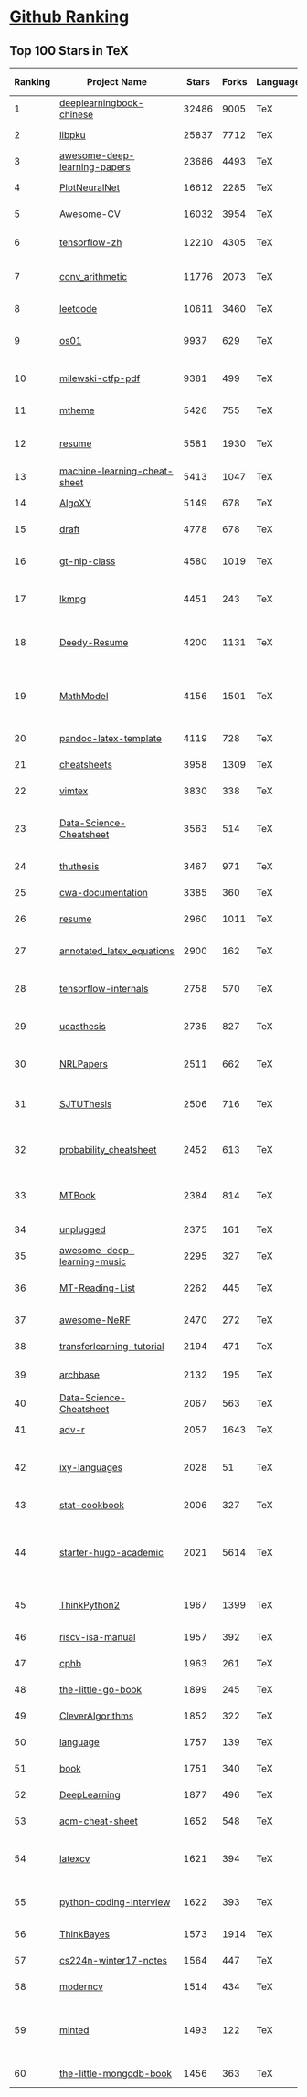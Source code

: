 [Github Ranking](../README.md)
==========

## Top 100 Stars in TeX

| Ranking | Project Name | Stars | Forks | Language | Open Issues | Description | Last Commit |
| ------- | ------------ | ----- | ----- | -------- | ----------- | ----------- | ----------- |
| 1 | [deeplearningbook-chinese](https://github.com/exacity/deeplearningbook-chinese) | 32486 | 9005 | TeX | 59 | Deep Learning Book Chinese Translation | 2019-12-03T04:25:44Z |
| 2 | [libpku](https://github.com/lib-pku/libpku) | 25837 | 7712 | TeX | 6 | 贵校课程资料民间整理 | 2022-01-05T04:09:27Z |
| 3 | [awesome-deep-learning-papers](https://github.com/terryum/awesome-deep-learning-papers) | 23686 | 4493 | TeX | 15 | The most cited deep learning papers | 2020-08-27T13:43:48Z |
| 4 | [PlotNeuralNet](https://github.com/HarisIqbal88/PlotNeuralNet) | 16612 | 2285 | TeX | 56 | Latex code for making neural networks diagrams | 2022-01-31T08:37:08Z |
| 5 | [Awesome-CV](https://github.com/posquit0/Awesome-CV) | 16032 | 3954 | TeX | 109 | :page_facing_up: Awesome CV is LaTeX template for your outstanding job application | 2022-04-29T14:39:06Z |
| 6 | [tensorflow-zh](https://github.com/jikexueyuanwiki/tensorflow-zh) | 12210 | 4305 | TeX | 27 | 谷歌全新开源人工智能系统TensorFlow官方文档中文版 | 2019-08-04T08:55:50Z |
| 7 | [conv_arithmetic](https://github.com/vdumoulin/conv_arithmetic) | 11776 | 2073 | TeX | 4 | A technical report on convolution arithmetic in the context of deep learning | 2019-05-06T20:05:05Z |
| 8 | [leetcode](https://github.com/soulmachine/leetcode) | 10611 | 3460 | TeX | 41 | LeetCode题解，151道题完整版 | 2021-06-05T13:53:35Z |
| 9 | [os01](https://github.com/tuhdo/os01) | 9937 | 629 | TeX | 46 | Bootstrap yourself to write an OS from scratch. A book for self-learner. | 2021-10-12T06:51:18Z |
| 10 | [milewski-ctfp-pdf](https://github.com/hmemcpy/milewski-ctfp-pdf) | 9381 | 499 | TeX | 37 | Bartosz Milewski's 'Category Theory for Programmers' unofficial PDF and LaTeX source | 2022-04-04T15:50:39Z |
| 11 | [mtheme](https://github.com/matze/mtheme) | 5426 | 755 | TeX | 71 | A modern LaTeX Beamer theme | 2022-03-17T13:22:16Z |
| 12 | [resume](https://github.com/billryan/resume) | 5581 | 1930 | TeX | 11 | An elegant \LaTeX\ résumé template. 大陆镜像 https://gods.coding.net/p/resume/git | 2021-12-15T09:57:27Z |
| 13 | [machine-learning-cheat-sheet](https://github.com/soulmachine/machine-learning-cheat-sheet) | 5413 | 1047 | TeX | 6 | Classical equations and diagrams in machine learning | 2021-11-11T12:35:34Z |
| 14 | [AlgoXY](https://github.com/liuxinyu95/AlgoXY) | 5149 | 678 | TeX | 2 | Book of Elementary Algorithms and Data structures | 2022-01-30T03:59:54Z |
| 15 | [draft](https://github.com/cplusplus/draft) | 4778 | 678 | TeX | 447 | C++ standards drafts | 2022-05-04T13:36:10Z |
| 16 | [gt-nlp-class](https://github.com/jacobeisenstein/gt-nlp-class) | 4580 | 1019 | TeX | 0 | Course materials for Georgia Tech CS 4650 and 7650, "Natural Language" | 2022-03-21T21:48:24Z |
| 17 | [lkmpg](https://github.com/sysprog21/lkmpg) | 4451 | 243 | TeX | 9 | The Linux Kernel Module Programming Guide (updated for 5.x kernels) | 2022-04-28T11:22:43Z |
| 18 | [Deedy-Resume](https://github.com/deedy/Deedy-Resume) | 4200 | 1131 | TeX | 29 | A one page , two asymmetric column resume template in XeTeX that caters to an undergraduate Computer Science student | 2021-02-19T05:25:17Z |
| 19 | [MathModel](https://github.com/zhanwen/MathModel) | 4156 | 1501 | TeX | 14 | 研究生数学建模，本科生数学建模、数学建模竞赛优秀论文，数学建模算法，LaTeX论文模板，算法思维导图，参考书籍，Matlab软件教程，PPT | 2021-12-10T11:05:07Z |
| 20 | [pandoc-latex-template](https://github.com/Wandmalfarbe/pandoc-latex-template) | 4119 | 728 | TeX | 65 | A pandoc LaTeX template to convert markdown files to PDF or LaTeX. | 2022-03-30T10:24:29Z |
| 21 | [cheatsheets](https://github.com/rstudio/cheatsheets) | 3958 | 1309 | TeX | 18 | RStudio Cheat Sheets | 2022-04-27T14:57:45Z |
| 22 | [vimtex](https://github.com/lervag/vimtex) | 3830 | 338 | TeX | 5 | VimTeX: A modern Vim and neovim filetype plugin for LaTeX files. | 2022-05-02T20:50:31Z |
| 23 | [Data-Science-Cheatsheet](https://github.com/aaronwangy/Data-Science-Cheatsheet) | 3563 | 514 | TeX | 3 | A helpful 5-page machine learning cheatsheet to assist with exam reviews, interview prep, and anything in-between. | 2022-02-15T10:47:43Z |
| 24 | [thuthesis](https://github.com/tuna/thuthesis) | 3467 | 971 | TeX | 4 | LaTeX Thesis Template for Tsinghua University | 2022-05-02T01:27:10Z |
| 25 | [cwa-documentation](https://github.com/corona-warn-app/cwa-documentation) | 3385 | 360 | TeX | 104 | Project overview, general documentation, and white papers. | 2022-04-29T17:09:02Z |
| 26 | [resume](https://github.com/sb2nov/resume) | 2960 | 1011 | TeX | 11 | Software developer resume in Latex | 2022-04-10T10:43:00Z |
| 27 | [annotated_latex_equations](https://github.com/synercys/annotated_latex_equations) | 2900 | 162 | TeX | 1 | Examples of how to create colorful, annotated equations in Latex using Tikz. | 2022-04-21T13:09:59Z |
| 28 | [tensorflow-internals](https://github.com/horance-liu/tensorflow-internals) | 2758 | 570 | TeX | 14 | It is open source ebook about TensorFlow kernel and implementation mechanism. | 2021-11-13T20:35:16Z |
| 29 | [ucasthesis](https://github.com/mohuangrui/ucasthesis) | 2735 | 827 | TeX | 1 | LaTeX Thesis Template for the University of Chinese Academy of Sciences  | 2022-04-12T05:30:58Z |
| 30 | [NRLPapers](https://github.com/thunlp/NRLPapers) | 2511 | 662 | TeX | 0 | Must-read papers on network representation learning (NRL) / network embedding (NE) | 2020-08-03T10:53:46Z |
| 31 | [SJTUThesis](https://github.com/sjtug/SJTUThesis) | 2506 | 716 | TeX | 13 | 上海交通大学 XeLaTeX 学位论文及课程论文模板 \| Shanghai Jiao Tong University XeLaTeX Thesis Template | 2022-04-30T08:30:18Z |
| 32 | [probability_cheatsheet](https://github.com/wzchen/probability_cheatsheet) | 2452 | 613 | TeX | 1 | A comprehensive 10-page probability cheatsheet that covers a semester's worth of introduction to probability. | 2019-07-01T03:33:35Z |
| 33 | [MTBook](https://github.com/NiuTrans/MTBook) | 2384 | 814 | TeX | 0 | 《机器翻译：基础与模型》肖桐 朱靖波 著 - Machine Translation: Foundations and Models | 2022-05-04T08:12:09Z |
| 34 | [unplugged](https://github.com/liuxinyu95/unplugged) | 2375 | 161 | TeX | 8 | Open book about math and programming. | 2022-05-02T12:21:47Z |
| 35 | [awesome-deep-learning-music](https://github.com/ybayle/awesome-deep-learning-music) | 2295 | 327 | TeX | 2 | List of articles related to deep learning applied to music | 2022-01-18T17:02:54Z |
| 36 | [MT-Reading-List](https://github.com/THUNLP-MT/MT-Reading-List) | 2262 | 445 | TeX | 4 | A machine translation reading list maintained by Tsinghua Natural Language Processing Group | 2021-11-20T07:47:29Z |
| 37 | [awesome-NeRF](https://github.com/yenchenlin/awesome-NeRF) | 2470 | 272 | TeX | 2 | A curated list of awesome neural radiance fields papers | 2022-03-22T11:40:37Z |
| 38 | [transferlearning-tutorial](https://github.com/jindongwang/transferlearning-tutorial) | 2194 | 471 | TeX | 6 | 《迁移学习简明手册》LaTex源码 | 2021-05-27T10:50:24Z |
| 39 | [archbase](https://github.com/foxsen/archbase) | 2132 | 195 | TeX | 0 | 教科书《计算机体系结构基础》（胡伟武等，第三版）的开源版本 | 2022-04-18T06:00:24Z |
| 40 | [Data-Science-Cheatsheet](https://github.com/ml874/Data-Science-Cheatsheet) | 2067 | 563 | TeX | 5 | None | 2020-06-21T22:06:31Z |
| 41 | [adv-r](https://github.com/hadley/adv-r) | 2057 | 1643 | TeX | 59 | Advanced R: a book | 2022-04-27T14:16:01Z |
| 42 | [ixy-languages](https://github.com/ixy-languages/ixy-languages) | 2028 | 51 | TeX | 0 | A high-speed network driver written in C, Rust, C++, Go, C#, Java, OCaml, Haskell, Swift, Javascript, and Python | 2020-07-26T10:07:06Z |
| 43 | [stat-cookbook](https://github.com/mavam/stat-cookbook) | 2006 | 327 | TeX | 1 | :orange_book: The probability and statistics cookbook | 2021-07-27T04:29:41Z |
| 44 | [starter-hugo-academic](https://github.com/wowchemy/starter-hugo-academic) | 2021 | 5614 | TeX | 0 | 🎓 Hugo Academic Theme 创建一个学术网站. Easily create a beautiful academic résumé or educational website using Hugo, GitHub, and Netlify. | 2022-04-24T03:20:45Z |
| 45 | [ThinkPython2](https://github.com/AllenDowney/ThinkPython2) | 1967 | 1399 | TeX | 14 | LaTeX source and supporting code for Think Python, 2nd edition, by Allen Downey. | 2022-05-02T11:53:03Z |
| 46 | [riscv-isa-manual](https://github.com/riscv/riscv-isa-manual) | 1957 | 392 | TeX | 59 | RISC-V Instruction Set Manual | 2022-05-03T02:22:11Z |
| 47 | [cphb](https://github.com/pllk/cphb) | 1963 | 261 | TeX | 17 | Competitive Programmer's Handbook | 2022-02-19T09:29:54Z |
| 48 | [the-little-go-book](https://github.com/karlseguin/the-little-go-book) | 1899 | 245 | TeX | 5 | None | 2021-04-19T01:29:04Z |
| 49 | [CleverAlgorithms](https://github.com/clever-algorithms/CleverAlgorithms) | 1852 | 322 | TeX | 0 | Clever Algorithms: Nature-Inspired Programming Recipes | 2020-05-26T22:16:38Z |
| 50 | [language](https://github.com/dart-lang/language) | 1757 | 139 | TeX | 731 | Design of the Dart language | 2022-04-30T07:52:55Z |
| 51 | [book](https://github.com/HoTT/book) | 1751 | 340 | TeX | 59 | A textbook on informal homotopy type theory | 2022-04-28T19:50:42Z |
| 52 | [DeepLearning](https://github.com/wangshusen/DeepLearning) | 1877 | 496 | TeX | 13 | None | 2021-05-12T01:14:30Z |
| 53 | [acm-cheat-sheet](https://github.com/soulmachine/acm-cheat-sheet) | 1652 | 548 | TeX | 9 | Acm Cheat Sheet | 2019-10-14T18:37:14Z |
| 54 | [latexcv](https://github.com/jankapunkt/latexcv) | 1621 | 394 | TeX | 9 | :necktie: A collection of cv and resume templates written in LaTeX. Leave an issue if your language is not supported! | 2022-04-30T05:20:27Z |
| 55 | [python-coding-interview](https://github.com/liyin2015/python-coding-interview) | 1622 | 393 | TeX | 3 | A middle-to-high level open source algorithm book designed with coding interview at heart! | 2022-02-09T01:23:18Z |
| 56 | [ThinkBayes](https://github.com/AllenDowney/ThinkBayes) | 1573 | 1914 | TeX | 9 | Code repository for Think Bayes. | 2021-03-12T01:26:06Z |
| 57 | [cs224n-winter17-notes](https://github.com/stanfordnlp/cs224n-winter17-notes) | 1564 | 447 | TeX | 2 | Course notes for CS224N Winter17 | 2017-07-09T00:27:35Z |
| 58 | [moderncv](https://github.com/xdanaux/moderncv) | 1514 | 434 | TeX | 48 | A modern curriculum vitae class for LaTeX | 2021-12-14T20:19:00Z |
| 59 | [minted](https://github.com/gpoore/minted) | 1493 | 122 | TeX | 66 | minted is a LaTeX package that provides syntax highlighting using the Pygments library. Highlighted source code can be customized using fancyvrb. | 2022-04-02T18:32:11Z |
| 60 | [the-little-mongodb-book](https://github.com/karlseguin/the-little-mongodb-book) | 1456 | 363 | TeX | 3 | The Little MongoDB Book | 2019-11-18T00:49:20Z |

